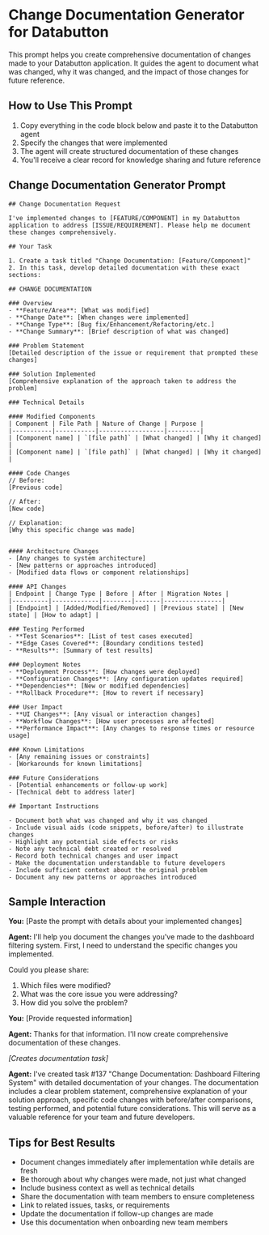 # Change Documentation Generator for Databutton

This prompt helps you create comprehensive documentation of changes made to your Databutton application. It guides the agent to document what was changed, why it was changed, and the impact of those changes for future reference.

## How to Use This Prompt

1. Copy everything in the code block below and paste it to the Databutton agent
2. Specify the changes that were implemented
3. The agent will create structured documentation of these changes
4. You'll receive a clear record for knowledge sharing and future reference

## Change Documentation Generator Prompt

```
## Change Documentation Request

I've implemented changes to [FEATURE/COMPONENT] in my Databutton application to address [ISSUE/REQUIREMENT]. Please help me document these changes comprehensively.

## Your Task

1. Create a task titled "Change Documentation: [Feature/Component]"
2. In this task, develop detailed documentation with these exact sections:

## CHANGE DOCUMENTATION

### Overview
- **Feature/Area**: [What was modified]
- **Change Date**: [When changes were implemented]
- **Change Type**: [Bug fix/Enhancement/Refactoring/etc.]
- **Change Summary**: [Brief description of what was changed]

### Problem Statement
[Detailed description of the issue or requirement that prompted these changes]

### Solution Implemented
[Comprehensive explanation of the approach taken to address the problem]

### Technical Details

#### Modified Components
| Component | File Path | Nature of Change | Purpose |
|-----------|-----------|------------------|---------|
| [Component name] | `[file path]` | [What changed] | [Why it changed] |
| [Component name] | `[file path]` | [What changed] | [Why it changed] |

#### Code Changes
// Before:
[Previous code]

// After:
[New code]

// Explanation:
[Why this specific change was made]


#### Architecture Changes
- [Any changes to system architecture]
- [New patterns or approaches introduced]
- [Modified data flows or component relationships]

#### API Changes
| Endpoint | Change Type | Before | After | Migration Notes |
|----------|-------------|--------|-------|----------------|
| [Endpoint] | [Added/Modified/Removed] | [Previous state] | [New state] | [How to adapt] |

### Testing Performed
- **Test Scenarios**: [List of test cases executed]
- **Edge Cases Covered**: [Boundary conditions tested]
- **Results**: [Summary of test results]

### Deployment Notes
- **Deployment Process**: [How changes were deployed]
- **Configuration Changes**: [Any configuration updates required]
- **Dependencies**: [New or modified dependencies]
- **Rollback Procedure**: [How to revert if necessary]

### User Impact
- **UI Changes**: [Any visual or interaction changes]
- **Workflow Changes**: [How user processes are affected]
- **Performance Impact**: [Any changes to response times or resource usage]

### Known Limitations
- [Any remaining issues or constraints]
- [Workarounds for known limitations]

### Future Considerations
- [Potential enhancements or follow-up work]
- [Technical debt to address later]

## Important Instructions

- Document both what was changed and why it was changed
- Include visual aids (code snippets, before/after) to illustrate changes
- Highlight any potential side effects or risks
- Note any technical debt created or resolved
- Record both technical changes and user impact
- Make the documentation understandable to future developers
- Include sufficient context about the original problem
- Document any new patterns or approaches introduced
```

## Sample Interaction

**You:** [Paste the prompt with details about your implemented changes]

**Agent:** I'll help you document the changes you've made to the dashboard filtering system. First, I need to understand the specific changes you implemented.

Could you please share:
1. Which files were modified?
2. What was the core issue you were addressing?
3. How did you solve the problem?

**You:** [Provide requested information]

**Agent:** Thanks for that information. I'll now create comprehensive documentation of these changes.

*[Creates documentation task]*

**Agent:** I've created task #137 "Change Documentation: Dashboard Filtering System" with detailed documentation of your changes. The documentation includes a clear problem statement, comprehensive explanation of your solution approach, specific code changes with before/after comparisons, testing performed, and potential future considerations. This will serve as a valuable reference for your team and future developers.

## Tips for Best Results

- Document changes immediately after implementation while details are fresh
- Be thorough about why changes were made, not just what changed
- Include business context as well as technical details
- Share the documentation with team members to ensure completeness
- Link to related issues, tasks, or requirements
- Update the documentation if follow-up changes are made
- Use this documentation when onboarding new team members
